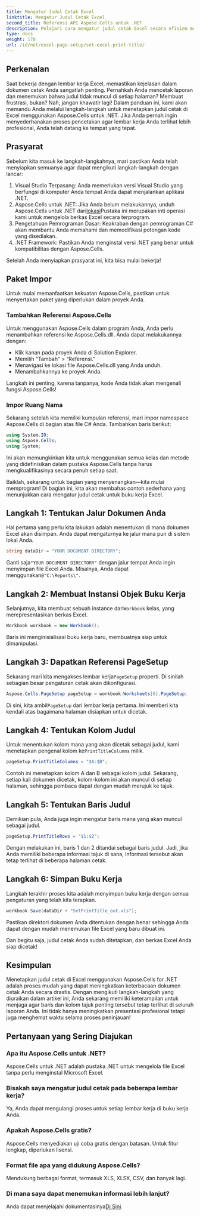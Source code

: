 ```yaml
---
title: Mengatur Judul Cetak Excel
linktitle: Mengatur Judul Cetak Excel
second_title: Referensi API Aspose.Cells untuk .NET
description: Pelajari cara mengatur judul cetak Excel secara efisien menggunakan Aspose.Cells untuk .NET. Sederhanakan proses pencetakan Anda dengan panduan langkah demi langkah kami.
type: docs
weight: 170
url: /id/net/excel-page-setup/set-excel-print-title/
---
```

## Perkenalan

Saat bekerja dengan lembar kerja Excel, memastikan kejelasan dalam dokumen cetak Anda sangatlah penting. Pernahkah Anda mencetak laporan dan menemukan bahwa judul tidak muncul di setiap halaman? Membuat frustrasi, bukan? Nah, jangan khawatir lagi! Dalam panduan ini, kami akan memandu Anda melalui langkah-langkah untuk menetapkan judul cetak di Excel menggunakan Aspose.Cells untuk .NET. Jika Anda pernah ingin menyederhanakan proses pencetakan agar lembar kerja Anda terlihat lebih profesional, Anda telah datang ke tempat yang tepat.

## Prasyarat

Sebelum kita masuk ke langkah-langkahnya, mari pastikan Anda telah menyiapkan semuanya agar dapat mengikuti langkah-langkah dengan lancar:

1. Visual Studio Terpasang: Anda memerlukan versi Visual Studio yang berfungsi di komputer Anda tempat Anda dapat menjalankan aplikasi .NET.
2.  Aspose.Cells untuk .NET: Jika Anda belum melakukannya, unduh Aspose.Cells untuk .NET dari[lokasi](https://releases.aspose.com/cells/net/)Pustaka ini merupakan inti operasi kami untuk mengelola berkas Excel secara terprogram.
3. Pengetahuan Pemrograman Dasar: Keakraban dengan pemrograman C# akan membantu Anda memahami dan memodifikasi potongan kode yang disediakan.
4. .NET Framework: Pastikan Anda menginstal versi .NET yang benar untuk kompatibilitas dengan Aspose.Cells.

Setelah Anda menyiapkan prasyarat ini, kita bisa mulai bekerja!

## Paket Impor

Untuk mulai memanfaatkan kekuatan Aspose.Cells, pastikan untuk menyertakan paket yang diperlukan dalam proyek Anda. 

### Tambahkan Referensi Aspose.Cells

Untuk menggunakan Aspose.Cells dalam program Anda, Anda perlu menambahkan referensi ke Aspose.Cells.dll. Anda dapat melakukannya dengan:

- Klik kanan pada proyek Anda di Solution Explorer.
- Memilih “Tambah” > “Referensi.”
- Menavigasi ke lokasi file Aspose.Cells.dll yang Anda unduh.
- Menambahkannya ke proyek Anda.

Langkah ini penting, karena tanpanya, kode Anda tidak akan mengenali fungsi Aspose.Cells!

### Impor Ruang Nama

Sekarang setelah kita memiliki kumpulan referensi, mari impor namespace Aspose.Cells di bagian atas file C# Anda. Tambahkan baris berikut:

```csharp
using System.IO;
using Aspose.Cells;
using System;
```

Ini akan memungkinkan kita untuk menggunakan semua kelas dan metode yang didefinisikan dalam pustaka Aspose.Cells tanpa harus mengkualifikasinya secara penuh setiap saat.

Baiklah, sekarang untuk bagian yang menyenangkan—kita mulai memprogram! Di bagian ini, kita akan membahas contoh sederhana yang menunjukkan cara mengatur judul cetak untuk buku kerja Excel.

## Langkah 1: Tentukan Jalur Dokumen Anda

Hal pertama yang perlu kita lakukan adalah menentukan di mana dokumen Excel akan disimpan. Anda dapat mengaturnya ke jalur mana pun di sistem lokal Anda. 

```csharp
string dataDir = "YOUR DOCUMENT DIRECTORY";
```

 Ganti saja`"YOUR DOCUMENT DIRECTORY"` dengan jalur tempat Anda ingin menyimpan file Excel Anda. Misalnya, Anda dapat menggunakan`@"C:\Reports\"`.

## Langkah 2: Membuat Instansi Objek Buku Kerja

 Selanjutnya, kita membuat sebuah instance dari`Workbook` kelas, yang merepresentasikan berkas Excel.

```csharp
Workbook workbook = new Workbook();
```

Baris ini menginisialisasi buku kerja baru, membuatnya siap untuk dimanipulasi.

## Langkah 3: Dapatkan Referensi PageSetup

 Sekarang mari kita mengakses lembar kerja`PageSetup` properti. Di sinilah sebagian besar pengaturan cetak akan dikonfigurasi.

```csharp
Aspose.Cells.PageSetup pageSetup = workbook.Worksheets[0].PageSetup;
```

 Di sini, kita ambil`PageSetup` dari lembar kerja pertama. Ini memberi kita kendali atas bagaimana halaman disiapkan untuk dicetak.

## Langkah 4: Tentukan Kolom Judul

 Untuk menentukan kolom mana yang akan dicetak sebagai judul, kami menetapkan pengenal kolom ke`PrintTitleColumns` milik. 

```csharp
pageSetup.PrintTitleColumns = "$A:$B";
```

Contoh ini menetapkan kolom A dan B sebagai kolom judul. Sekarang, setiap kali dokumen dicetak, kolom-kolom ini akan muncul di setiap halaman, sehingga pembaca dapat dengan mudah merujuk ke tajuk.

## Langkah 5: Tentukan Baris Judul

Demikian pula, Anda juga ingin mengatur baris mana yang akan muncul sebagai judul.

```csharp
pageSetup.PrintTitleRows = "$1:$2";
```

Dengan melakukan ini, baris 1 dan 2 ditandai sebagai baris judul. Jadi, jika Anda memiliki beberapa informasi tajuk di sana, informasi tersebut akan tetap terlihat di beberapa halaman cetak.

## Langkah 6: Simpan Buku Kerja

Langkah terakhir proses kita adalah menyimpan buku kerja dengan semua pengaturan yang telah kita terapkan. 

```csharp
workbook.Save(dataDir + "SetPrintTitle_out.xls");
```

Pastikan direktori dokumen Anda ditentukan dengan benar sehingga Anda dapat dengan mudah menemukan file Excel yang baru dibuat ini. 

Dan begitu saja, judul cetak Anda sudah ditetapkan, dan berkas Excel Anda siap dicetak!

## Kesimpulan

Menetapkan judul cetak di Excel menggunakan Aspose.Cells for .NET adalah proses mudah yang dapat meningkatkan keterbacaan dokumen cetak Anda secara drastis. Dengan mengikuti langkah-langkah yang diuraikan dalam artikel ini, Anda sekarang memiliki keterampilan untuk menjaga agar baris dan kolom tajuk penting tersebut tetap terlihat di seluruh laporan Anda. Ini tidak hanya meningkatkan presentasi profesional tetapi juga menghemat waktu selama proses peninjauan!

## Pertanyaan yang Sering Diajukan

### Apa itu Aspose.Cells untuk .NET?
Aspose.Cells untuk .NET adalah pustaka .NET untuk mengelola file Excel tanpa perlu menginstal Microsoft Excel.

### Bisakah saya mengatur judul cetak pada beberapa lembar kerja?
Ya, Anda dapat mengulangi proses untuk setiap lembar kerja di buku kerja Anda.

### Apakah Aspose.Cells gratis?
Aspose.Cells menyediakan uji coba gratis dengan batasan. Untuk fitur lengkap, diperlukan lisensi.

### Format file apa yang didukung Aspose.Cells?
Mendukung berbagai format, termasuk XLS, XLSX, CSV, dan banyak lagi.

### Di mana saya dapat menemukan informasi lebih lanjut?
 Anda dapat menjelajahi dokumentasinya[Di Sini](https://reference.aspose.com/cells/net/).
